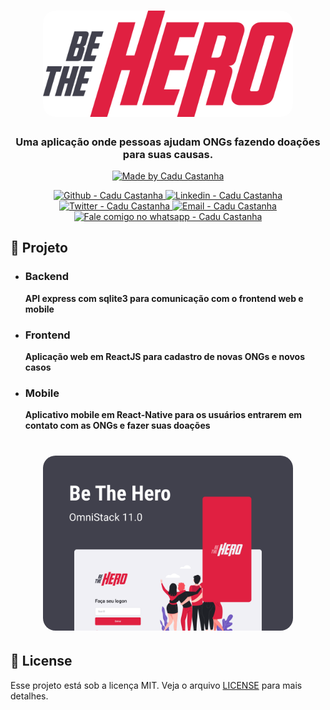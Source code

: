 <h1 align="center">
    <img alt="Be the Hero" src="https://github.com/caducastanha/be-the-hero/blob/master/frontend/src/assets/logo.svg?raw=true"  width="400px" style="border-radius:20px;"/>
</h1>

<h3 align="center" >
  Uma aplicação onde pessoas ajudam ONGs fazendo doações para suas causas.
</h3>

<p align="center">
  <a href="https://github.com/caducastanha" target="_blank">
    <img alt="Made by Cadu Castanha" src="https://img.shields.io/badge/made%20by-caducastanha-informational">
  </a>
</p>

<p align="center">
  <a href="https://github.com/caducastanha" target="_blank" >
    <img alt="Github - Cadu Castanha" src="https://img.shields.io/badge/Github--%23F8952D?style=social&logo=github">
  </a>
  <a href="https://www.linkedin.com/in/carlos-eduardo-castanha-a93153108/" target="_blank" >
    <img alt="Linkedin - Cadu Castanha" src="https://img.shields.io/badge/Linkedin--%23F8952D?style=social&logo=linkedin">
  </a>
  <a href="https://twitter.com/cadu_castanha" target="_blank" >
    <img alt="Twitter - Cadu Castanha" src="https://img.shields.io/badge/Twitter--%23F8952D?style=social&logo=twitter">
  </a>
  <a href="mailto:caducastanha@gmail.com" target="_blank" >
    <img alt="Email - Cadu Castanha" src="https://img.shields.io/badge/Email--%23F8952D?style=social&logo=gmail">
  </a>
  <a href="https://api.whatsapp.com/send?phone=5587981721125"
        target="_blank" >
    <img alt="Fale comigo no whatsapp - Cadu Castanha" src="https://img.shields.io/badge/Whatsapp--%23F8952D?style=social&logo=whatsapp">
  </a>
</p>

## :rocket: Projeto
- ### Backend 
	 **API express com sqlite3 para comunicação com o frontend web e mobile**
  
- ### Frontend 
	 **Aplicação web em ReactJS para cadastro de novas ONGs e novos casos**
   
- ### Mobile 
	 **Aplicativo mobile em React-Native para os usuários entrarem em contato com as ONGs e fazer suas doações**

<h1 align="center">
    <img alt="Be the Hero" src="https://github.com/caducastanha/be-the-hero/blob/master/frontend/src/assets/banner.svg?raw=true"  width="400px" style="border-radius:20px;"/>
</h1>

## :memo: License
Esse projeto está sob a licença MIT. Veja o arquivo [LICENSE](LICENSE) para mais detalhes.
